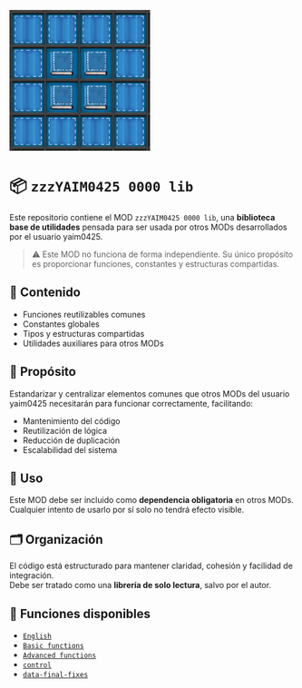 ![](./thumbnail.png)

# 📦 `zzzYAIM0425 0000 lib`

Este repositorio contiene el MOD `zzzYAIM0425 0000 lib`, una **biblioteca base de utilidades** pensada para ser usada por otros MODs desarrollados por el usuario yaim0425.

> ⚠️ Este MOD no funciona de forma independiente. Su único propósito es proporcionar funciones, constantes y estructuras compartidas.

## 🧩 Contenido

- Funciones reutilizables comunes
- Constantes globales
- Tipos y estructuras compartidas
- Utilidades auxiliares para otros MODs

## 🧭 Propósito

Estandarizar y centralizar elementos comunes que otros MODs del usuario yaim0425 necesitarán para funcionar correctamente, facilitando:

- Mantenimiento del código
- Reutilización de lógica
- Reducción de duplicación
- Escalabilidad del sistema

## 📌 Uso

Este MOD debe ser incluido como **dependencia obligatoria** en otros MODs.  
Cualquier intento de usarlo por sí solo no tendrá efecto visible.

## 🗂️ Organización

El código está estructurado para mantener claridad, cohesión y facilidad de integración.  
Debe ser tratado como una **librería de solo lectura**, salvo por el autor.

## 📘 Funciones disponibles

- [`English`](../../README.md)
- [`Basic functions`](./Basic%20functions.md)
- [`Advanced functions`](./Advanced%20functions.md)
- [`control`](./control.md)
- [`data-final-fixes`](./data-final-fixes.md)
